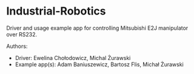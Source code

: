 # Industrial-Robotics
Driver and usage example app for controlling Mitsubishi E2J manipulator over RS232.

Authors:
- Driver: Ewelina Chołodowicz, Michal Żurawski
- Example app(s): Adam Baniuszewicz, Bartosz Flis, Michał Żurawski
